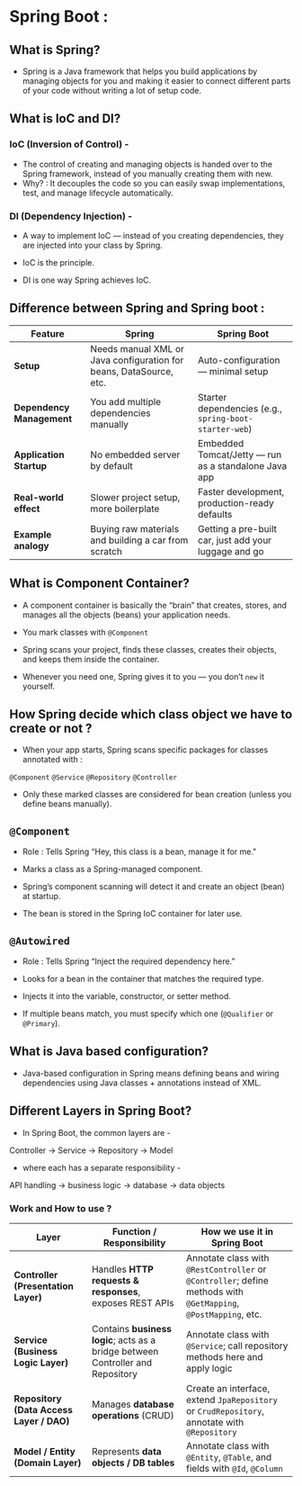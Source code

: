 
# Spring Boot :


## What is Spring? 

- Spring is a Java framework that helps you build applications by managing objects for you and making it easier to connect different parts of your code without writing a lot of setup code.


## What is IoC and DI? 

### IoC (Inversion of Control) - 
- The control of creating and managing objects is handed over to the Spring framework, instead of you manually creating them with new.
- Why? : It decouples the code so you can easily swap implementations, test, and manage lifecycle automatically.

### DI (Dependency Injection) - 
- A way to implement IoC — instead of you creating dependencies, they are injected into your class by Spring.

- IoC is the principle.

- DI is one way Spring achieves IoC.


## Difference between Spring and Spring boot :
| Feature                   | **Spring**                                                         | **Spring Boot**                                        |
| ------------------------- | ------------------------------------------------------------------ | ------------------------------------------------------ |
| **Setup**                 | Needs manual XML or Java configuration for beans, DataSource, etc. | Auto-configuration — minimal setup                     |
| **Dependency Management** | You add multiple dependencies manually                             | Starter dependencies (e.g., `spring-boot-starter-web`) |
| **Application Startup**   | No embedded server by default                                      | Embedded Tomcat/Jetty — run as a standalone Java app   |
| **Real-world effect**     | Slower project setup, more boilerplate                             | Faster development, production-ready defaults          |
| **Example analogy**       | Buying raw materials and building a car from scratch               | Getting a pre-built car, just add your luggage and go  |





## What is Component Container?
- A component container is basically the “brain” that creates, stores, and manages all the objects (beans) your application needs.

- You mark classes with `@Component` 
- Spring scans your project, finds these classes, creates their objects, and keeps them inside the container.

- Whenever you need one, Spring gives it to you — you don’t `new` it yourself.


## How Spring decide which class object we have to create or not ?
- When your app starts, Spring scans specific packages for classes annotated with :

`@Component`
`@Service`
`@Repository`
`@Controller`

- Only these marked classes are considered for bean creation (unless you define beans manually).

## `@Component`
- Role : Tells Spring “Hey, this class is a bean, manage it for me."
- Marks a class as a Spring-managed component.

- Spring’s component scanning will detect it and create an object (bean) at startup.

- The bean is stored in the Spring IoC container for later use.




## `@Autowired`
- Role : Tells Spring “Inject the required dependency here.”

- Looks for a bean in the container that matches the required type.

- Injects it into the variable, constructor, or setter method.

- If multiple beans match, you must specify which one (`@Qualifier` or `@Primary`).




## What is Java based configuration? 

- Java-based configuration in Spring means defining beans and wiring dependencies using Java classes + annotations instead of XML.


## Different Layers in Spring Boot?
- In Spring Boot, the common layers are - 

Controller → Service → Repository → Model
- where each has a separate responsibility -

API handling → business logic → database → data objects 








### Work and How to use ? 
| **Layer**                                  | **Function / Responsibility**                                                   | **How we use it in Spring Boot**                                                                                |
| ------------------------------------------ | ------------------------------------------------------------------------------- | --------------------------------------------------------------------------------------------------------------- |
| **Controller (Presentation Layer)**        | Handles **HTTP requests & responses**, exposes REST APIs                        | Annotate class with `@RestController` or `@Controller`; define methods with `@GetMapping`, `@PostMapping`, etc. |
| **Service (Business Logic Layer)**         | Contains **business logic**; acts as a bridge between Controller and Repository | Annotate class with `@Service`; call repository methods here and apply logic                                    |
| **Repository (Data Access Layer / DAO)**   | Manages **database operations** (CRUD)                                          | Create an interface, extend `JpaRepository` or `CrudRepository`, annotate with `@Repository`                    |
| **Model / Entity (Domain Layer)**          | Represents **data objects / DB tables**                                         | Annotate class with `@Entity`, `@Table`, and fields with `@Id`, `@Column`                                       |

